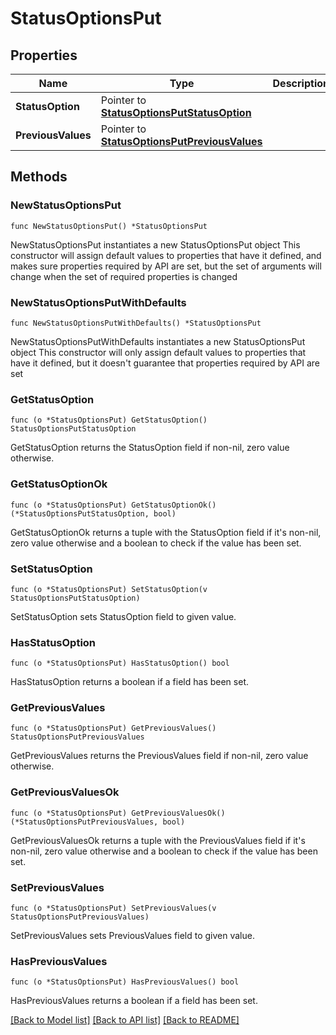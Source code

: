 # StatusOptionsPut

## Properties

Name | Type | Description | Notes
------------ | ------------- | ------------- | -------------
**StatusOption** | Pointer to [**StatusOptionsPutStatusOption**](StatusOptionsPutStatusOption.md) |  | [optional] 
**PreviousValues** | Pointer to [**StatusOptionsPutPreviousValues**](StatusOptionsPutPreviousValues.md) |  | [optional] 

## Methods

### NewStatusOptionsPut

`func NewStatusOptionsPut() *StatusOptionsPut`

NewStatusOptionsPut instantiates a new StatusOptionsPut object
This constructor will assign default values to properties that have it defined,
and makes sure properties required by API are set, but the set of arguments
will change when the set of required properties is changed

### NewStatusOptionsPutWithDefaults

`func NewStatusOptionsPutWithDefaults() *StatusOptionsPut`

NewStatusOptionsPutWithDefaults instantiates a new StatusOptionsPut object
This constructor will only assign default values to properties that have it defined,
but it doesn't guarantee that properties required by API are set

### GetStatusOption

`func (o *StatusOptionsPut) GetStatusOption() StatusOptionsPutStatusOption`

GetStatusOption returns the StatusOption field if non-nil, zero value otherwise.

### GetStatusOptionOk

`func (o *StatusOptionsPut) GetStatusOptionOk() (*StatusOptionsPutStatusOption, bool)`

GetStatusOptionOk returns a tuple with the StatusOption field if it's non-nil, zero value otherwise
and a boolean to check if the value has been set.

### SetStatusOption

`func (o *StatusOptionsPut) SetStatusOption(v StatusOptionsPutStatusOption)`

SetStatusOption sets StatusOption field to given value.

### HasStatusOption

`func (o *StatusOptionsPut) HasStatusOption() bool`

HasStatusOption returns a boolean if a field has been set.

### GetPreviousValues

`func (o *StatusOptionsPut) GetPreviousValues() StatusOptionsPutPreviousValues`

GetPreviousValues returns the PreviousValues field if non-nil, zero value otherwise.

### GetPreviousValuesOk

`func (o *StatusOptionsPut) GetPreviousValuesOk() (*StatusOptionsPutPreviousValues, bool)`

GetPreviousValuesOk returns a tuple with the PreviousValues field if it's non-nil, zero value otherwise
and a boolean to check if the value has been set.

### SetPreviousValues

`func (o *StatusOptionsPut) SetPreviousValues(v StatusOptionsPutPreviousValues)`

SetPreviousValues sets PreviousValues field to given value.

### HasPreviousValues

`func (o *StatusOptionsPut) HasPreviousValues() bool`

HasPreviousValues returns a boolean if a field has been set.


[[Back to Model list]](../README.md#documentation-for-models) [[Back to API list]](../README.md#documentation-for-api-endpoints) [[Back to README]](../README.md)


